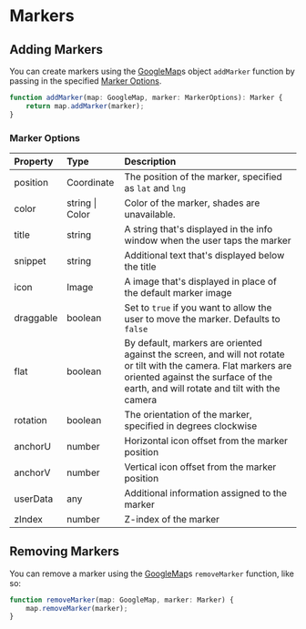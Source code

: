 # Markers

## Adding Markers

You can create markers using the [GoogleMap](GoogleMap.md)s object `addMarker` function by passing in the specified [Marker Options](#marker-options).

```ts
function addMarker(map: GoogleMap, marker: MarkerOptions): Marker {
	return map.addMarker(marker);
}
```
### Marker Options

| Property | Type | Description
|:---------|:-----|:-----------
| position | Coordinate | The position of the marker, specified as `lat` and `lng`
| color | string \| Color | Color of the marker, shades are unavailable.
| title | string | A string that's displayed in the info window when the user taps the marker
| snippet | string | Additional text that's displayed below the title
| icon | Image | A image that's displayed in place of the default marker image
| draggable | boolean | Set to `true` if you want to allow the user to move the marker. Defaults to `false`
| flat | boolean | By default, markers are oriented against the screen, and will not rotate or tilt with the camera. Flat markers are oriented against the surface of the earth, and will rotate and tilt with the camera
| rotation | boolean | The orientation of the marker, specified in degrees clockwise
| anchorU | number | Horizontal icon offset from the marker position
| anchorV | number | Vertical icon offset from the marker position
| userData | any | Additional information assigned to the marker
| zIndex | number | Z-index of the marker


## Removing Markers

You can remove a marker using the [GoogleMap](GoogleMap.md)s `removeMarker` function, like so: 

```ts
function removeMarker(map: GoogleMap, marker: Marker) {
	map.removeMarker(marker);
}
```
